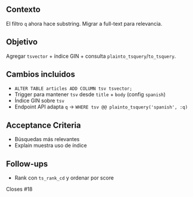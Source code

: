 ## Contexto
El filtro `q` ahora hace substring. Migrar a full-text para relevancia.

## Objetivo
Agregar `tsvector` + índice GIN + consulta `plainto_tsquery`/`to_tsquery`.

## Cambios incluidos
- `ALTER TABLE articles ADD COLUMN tsv tsvector;`
- Trigger para mantener `tsv` desde `title` + `body` (config `spanish`)
- Índice GIN sobre `tsv`
- Endpoint API adapta `q` → `WHERE tsv @@ plainto_tsquery('spanish', :q)`

## Acceptance Criteria
- Búsquedas más relevantes
- Explain muestra uso de índice

## Follow-ups
- Rank con `ts_rank_cd` y ordenar por score

Closes #18
